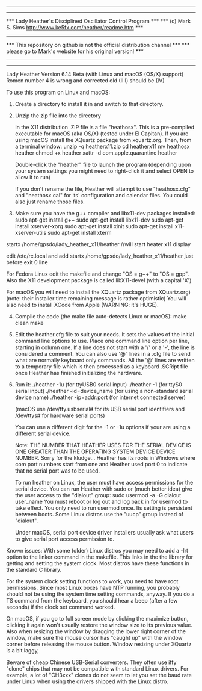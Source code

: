 *****************************************************************************
***                                                                       ***
***  Lady Heather's Disciplined Oscillator Control Program                ***
***  (c) Mark S. Sims      http://www.ke5fx.com/heather/readme.htm        ***
***                                                                       ***
***  This repository on github is not the official distribution channel   ***
***  please go to Mark's website for his original version!                ***
***                                                                       ***
*****************************************************************************

Lady Heather Version 6.14 Beta (with Linux and macOS (OS/X) support)
Romen number 4 is wrong and corrected old (IIII) should be (IV)

To use this program on Linux and macOS:

1) Create a directory to install it in and switch to that directory.

2) Unzip the zip file into the directory

   In the X11 distribution .ZIP file is a file "heathosx".  This is a
   pre-compiled executable for macOS (aka OS/X) (tested under El Capitan).
   If you are using macOS install the XQuartz package from xquartz.org.
   Then, from a terminal window:
       unzip -q heatherx11.zip
       cd heatherx11
       mv heathosx heather
       chmod +x heather
       xattr -d com.apple.quarantine heather

   Double-click the "heather" file to launch the program (depending upon your
   system settings you might need to right-click it and select OPEN to allow it
   to run)

   If you don't rename the file, Heather will attempt to use "heathosx.cfg"
   and "heathosx.cal" for its' configuration and calendar files.  You could
   also just rename those files.


3) Make sure you have the g++ compiler and libx11-dev packages installed:
      sudo apt-get install g++
      sudo apt-get install libx11-dev
      sudo apt-get install xserver-xorg
      sudo apt-get install xinit
      sudo apt-get install x11-xserver-utils
      sudo apt-get install xterm

startx /home/gpsdo/lady_heather_x11/heather //will start heater x11 display

edit /etc/rc.local and add startx /home/gpsdo/lady_heather_x11/heather just before exit 0 line

   For Fedora Linux edit the makefile and change "OS = g++" to "OS = gpp".
   Also the X11 development package is called libX11-devel (with a capital 'X')

   For macOS you will need to install the XQuartz package from XQuartz.org)
   (note: their installer time remaining message is rather optimistic)
   You will also need to install XCode from Apple (WARNING: it's HUGE).

4) Compile the code (the make file auto-detects Linux or macOS):
      make clean
      make

5) Edit the heather.cfg file to suit your needs.  It sets the values of the
   initial command line options to use.  Place one command line option per
   line, starting in column one.  If a line does not start with a '/' or
   a '-', the line is considered a comment. You can also use '@' lines in
   a .cfg file to send what are normally keyboard only commands.  All the '@'
   lines are written to a temporary file which is then processed as a keyboard
   .SCRipt file once Heather has finished initializing the hardware.

6) Run it:
   ./heather -1u             (for ttyUSB0 serial input)
   ./heather -1              (for ttyS0 serial input)
   ./heather -id=device_name (for using a non-standard serial device name)
   ./heather -ip=addr:port   (for internet connected server)

   (macOS use /dev/tty.usbserial# for its USB serial port identifiers and
    /dev/ttys# for hardware serial ports)

   You can use a different digit for the -1 or -1u options if your are using
   a different serial device.

   Note: THE NUMBER THAT HEATHER USES FOR THE SERIAL DEVICE IS ONE GREATER THAN
   THE OPERATING SYSTEM DEVICE DEVICE NUMBER.  Sorry for the kludge... Heather
   has its roots in Windows where com port numbers start from one and Heather
   used port 0 to indicate that no serial port was to be used.


   To run heather on Linux, the user must have access permissions
   for the serial device.  You can run Heather with sudo or
   (much better idea) give the user access to the "dialout" group:
       sudo usermod -a -G dialout user_name
   You must reboot or log out and log back in for usermod to take effect.
   You only need to run usermod once. Its setting is persistent between
   boots.  Some Linux distros use the "uucp" group instead of "dialout".

   Under macOS, serial port device driver installers usually ask what users
   to give serial port access permission to.


Known issues:
   With some (older) Linux distros you may need to add a -lrt option to the
   linker command in the makefile.  This links in the the library for getting
   and setting the system clock.  Most distros have these functions in the
   standard C library.

   For the system clock setting functions to work, you need to have
   root permissions.  Since most Linux boxes have NTP running, you
   probably should not be using the system time setting commands, anyway.
   If you do a TS command from the keyboard, you should hear a beep (after a
   few seconds) if the clock set command worked.

   On macOS, if you go to full screen mode by clicking the maximize button,
   clicking it again won't usually restore the window size to its previous
   value.  Also when resizing the window by dragging the lower right corner of
   the window,  make sure the mouse cursor has "caught up" with the window
   corner before releasing the mouse button. Window resizing under XQuartz is
   a bit laggy,

   Beware of cheap Chinese USB-Serial converters.  They often use iffy "clone"
   chips that may not be compatible with standard Linux drivers.  For example,
   a lot of "CH3xxx" clones do not seem to let you set the baud rate under
   Linux when using the drivers shipped with the Linux distro.

